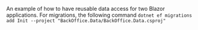 An example of how to have reusable data access for two Blazor applications.
For migrations, the following command `dotnet ef migrations add Init --project "BackOffice.Data/BackOffice.Data.csproj"`
